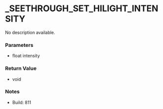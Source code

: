 # _SEETHROUGH_SET_HILIGHT_INTENSITY

No description available.

### Parameters
* float intensity

### Return Value
* void

### Notes
* Build: 811

